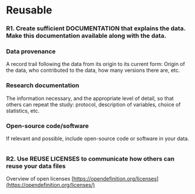 # Reusable

### R1. Create sufficient DOCUMENTATION that explains the data. Make this documentation available along with the data.

### Data provenance

A record trail following the data from its origin to its current form: Origin of the data, who contributed to the data, how many versions there are, etc.

### Research documentation

The information necessary, and the appropriate level of detail, so that others can repeat the study: protocol, description of variables, choice of statistics, etc.

### Open-source code/software

If relevant and possible, include open-source code or software in your data.

<figure><img src="../../../../../.gitbook/assets/image (59).png" alt=""><figcaption></figcaption></figure>

### R2. Use REUSE LICENSES to communicate how others can reuse your data files

Overview of open licenses [https://opendefinition.org/licenses](https://opendefinition.org/licenses/)

<figure><img src="../../../../../.gitbook/assets/image (48).png" alt=""><figcaption></figcaption></figure>

